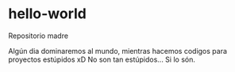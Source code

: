 # hello-world
Repositorio madre

Algún dia dominaremos al mundo, mientras hacemos codigos para proyectos estúpidos xD
No son tan estúpidos... Si lo són.
